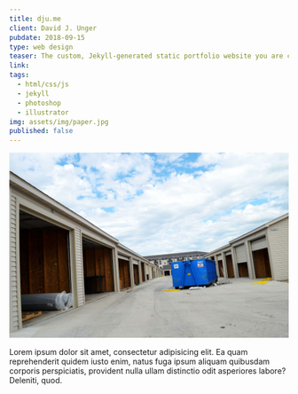 ```yaml
---
title: dju.me
client: David J. Unger
pubdate: 2018-09-15 
type: web design
teaser: The custom, Jekyll-generated static portfolio website you are currently perusing 
link: 
tags: 
  - html/css/js
  - jekyll
  - photoshop
  - illustrator
img: assets/img/paper.jpg
published: false
---
```




![boom](/assets/img/boom.jpg)

Lorem ipsum dolor sit amet, consectetur adipisicing elit. Ea quam reprehenderit quidem iusto enim, natus fuga ipsum aliquam quibusdam corporis perspiciatis, provident nulla ullam distinctio odit asperiores labore? Deleniti, quod.